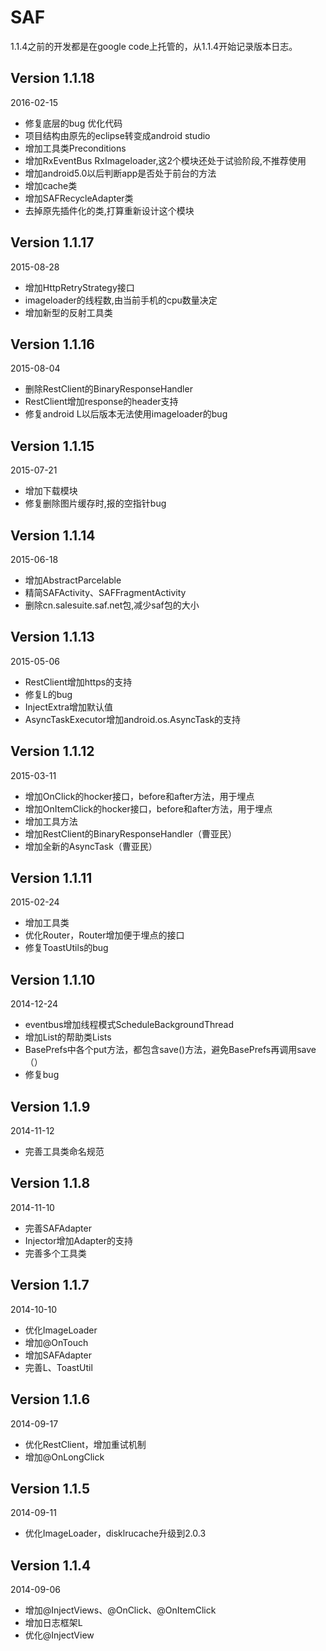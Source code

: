 SAF
===
1.1.4之前的开发都是在google code上托管的，从1.1.4开始记录版本日志。

Version 1.1.18
---
2016-02-15
 *  修复底层的bug 优化代码
 *  项目结构由原先的eclipse转变成android studio
 *  增加工具类Preconditions
 *  增加RxEventBus RxImageloader,这2个模块还处于试验阶段,不推荐使用
 *  增加android5.0以后判断app是否处于前台的方法
 *  增加cache类
 *  增加SAFRecycleAdapter类
 *  去掉原先插件化的类,打算重新设计这个模块

Version 1.1.17
---
2015-08-28
 *  增加HttpRetryStrategy接口
 *  imageloader的线程数,由当前手机的cpu数量决定
 *  增加新型的反射工具类

Version 1.1.16
---
2015-08-04
 *  删除RestClient的BinaryResponseHandler
 *  RestClient增加response的header支持
 *  修复android L以后版本无法使用imageloader的bug

Version 1.1.15
---
2015-07-21
 *  增加下载模块
 *  修复删除图片缓存时,报的空指针bug

Version 1.1.14
---
2015-06-18
 *  增加AbstractParcelable
 *  精简SAFActivity、SAFFragmentActivity
 *  删除cn.salesuite.saf.net包,减少saf包的大小

Version 1.1.13
---
2015-05-06
 *  RestClient增加https的支持
 *  修复L的bug
 *  InjectExtra增加默认值
 *  AsyncTaskExecutor增加android.os.AsyncTask的支持

Version 1.1.12
---
2015-03-11
 *  增加OnClick的hocker接口，before和after方法，用于埋点
 *  增加OnItemClick的hocker接口，before和after方法，用于埋点
 *  增加工具方法
 *  增加RestClient的BinaryResponseHandler（曹亚民）
 *  增加全新的AsyncTask（曹亚民）

Version 1.1.11
---
2015-02-24
 *  增加工具类
 *  优化Router，Router增加便于埋点的接口
 *  修复ToastUtils的bug

Version 1.1.10
---
2014-12-24
 *  eventbus增加线程模式ScheduleBackgroundThread
 *  增加List的帮助类Lists
 *  BasePrefs中各个put方法，都包含save()方法，避免BasePrefs再调用save（）
 *  修复bug

Version 1.1.9
---
2014-11-12
 *  完善工具类命名规范

Version 1.1.8
---
2014-11-10
 *  完善SAFAdapter
 *  Injector增加Adapter的支持
 *  完善多个工具类

Version 1.1.7
---
2014-10-10
 *  优化ImageLoader
 *  增加@OnTouch
 *  增加SAFAdapter
 *  完善L、ToastUtil

Version 1.1.6
---
2014-09-17
 *  优化RestClient，增加重试机制
 *  增加@OnLongClick

Version 1.1.5
---
2014-09-11
 *  优化ImageLoader，disklrucache升级到2.0.3

Version 1.1.4
---
2014-09-06
 *  增加@InjectViews、@OnClick、@OnItemClick
 *  增加日志框架L
 *  优化@InjectView
